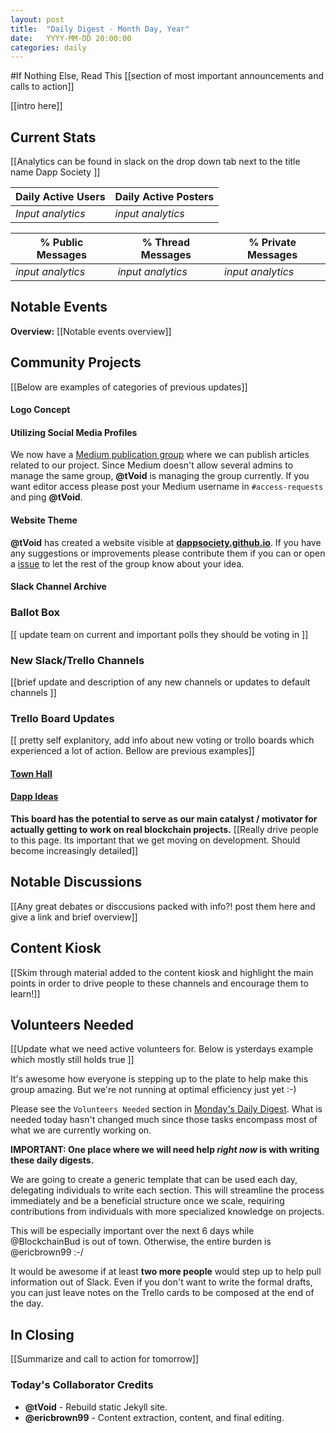 ```yaml
---
layout: post
title:  "Daily Digest - Month Day, Year"
date:   YYYY-MM-DD 20:00:00
categories: daily
---
```

#If Nothing Else, Read This
[[section of most important announcements and calls to action]]

[[intro here]]

## Current Stats
[[Analytics can be found in slack on the drop down tab next to the title name Dapp Society ]]

| Daily Active Users | Daily Active Posters|
|--------------------|---------------------|
| *Input analytics*  | *input analytics*   |

| % Public Messages | % Thread Messages | % Private Messages |
|-------------------|-------------------|--------------------|
| *input analytics* | *input analytics* | *input analytics*  |


## Notable Events
**Overview:**
[[Notable events overview]]

## Community Projects
[[Below are examples of categories of previous updates]]

#### Logo Concept


#### Utilizing Social Media Profiles
We now have a [Medium publication group](https://medium.com/dappsociety) where we can publish articles related to our project. Since Medium doesn't allow several admins to manage the same group, __@tVoid__ is managing the group currently. If you want editor access please post your Medium username in `#access-requests` and ping __@tVoid__.

#### Website Theme
__@tVoid__ has created a website visible at [**dappsociety.github.io**](https://dappsociety.github.io). If you have any suggestions or improvements please contribute them if you can or open a [issue](https://github.com/DappSociety/dappsociety.github.io/issues) to let the rest of the group know about your idea.

#### Slack Channel Archive

### Ballot Box
[[ update team on current and important polls they should be voting in ]]

### New  Slack/Trello Channels
[[brief update and description of any new channels or updates to default channels ]]

### Trello Board Updates
[[ pretty self explanitory, add info about new voting or trollo boards which experienced a lot of action. Bellow are previous examples]]

#### [Town Hall](https://trello.com/b/Gpm7rwac/town-hall)

#### [Dapp Ideas](https://trello.com/b/UNFkVdpL/dapp-ideas)
**This board has the potential to serve as our main catalyst / motivator for actually getting to work on real blockchain projects.**
[[Really drive people to this page. Its important that we get moving on development. Should become increasingly detailed]]


## Notable Discussions
[[Any great debates or disccusions packed with info?! post them here and give a link and brief overview]]

## Content Kiosk
[[Skim through material added to the content kiosk and highlight the main points in order to drive people to these channels and encourage them to learn!]]

## Volunteers Needed
[[Update what we need active volunteers for. Below is ysterdays example which mostly still holds true ]]

It's awesome how everyone is stepping up to the plate to help make this group amazing. But we're not running at optimal efficiency just yet :-)

Please see the `Volunteers Needed` section in [Monday's Daily Digest](https://dappsociety.github.io/daily_digest_archive/daily/2018/02/05/daily-digest.html). What is needed today hasn't changed much since those tasks encompass most of what we are currently working on.

**IMPORTANT: One place where we will need help _right now_ is with writing these daily digests.**

We are going to create a generic template that can be used each day, delegating individuals to write each section. This will streamline the process immediately and be a beneficial structure once we scale, requiring contributions from individuals with more specialized knowledge on projects.

This will be especially important over the next 6 days while @BlockchainBud is out of town. Otherwise, the entire burden is @ericbrown99 :-/

It would be awesome if at least **two more people** would step up to help pull information out of Slack. Even if you don't want to write the formal drafts, you can just leave notes on the Trello cards to be composed at the end of the day.

## In Closing
[[Summarize and call to action for tomorrow]]

### Today's Collaborator Credits
* __@tVoid__ - Rebuild static Jekyll site.
* __@ericbrown99__ - Content extraction, content, and final editing.

